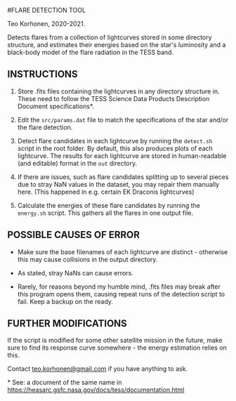 #FLARE DETECTION TOOL

Teo Korhonen, 2020-2021.

Detects flares from a collection of lightcurves stored in some directory structure, and estimates their energies based on the star's luminosity and a black-body model of the flare radiation in the TESS band.

## INSTRUCTIONS

1) Store .fits files containing the lightcurves in any directory structure in. These need to follow the TESS Science Data Products Description Document specifications\*.

2) Edit the `src/params.dat` file to match the specifications of the star and/or the flare detection.

3) Detect flare candidates in each lightcurve by running the `detect.sh` script in the root folder. By default, this also produces plots of each lightcurve. The results for each lightcurve are stored in human-readable (and editable) format in the `out` directory.

4) If there are issues, such as flare candidates splitting up to several pieces due to stray NaN values in the dataset, you may repair them manually here. (This happened in e.g. certain EK Draconis lightcurves)

5) Calculate the energies of these flare candidates by running the `energy.sh` script. This gathers all the flares in one output file.

## POSSIBLE CAUSES OF ERROR

- Make sure the base filenames of each lightcurve are distinct - otherwise this may cause collisions in the output directory.

- As stated, stray NaNs can cause errors.

- Rarely, for reasons beyond my humble mind, .fits files may break after this program opens them, causing repeat runs of the detection script to fail. Keep a backup on the ready.

## FURTHER MODIFICATIONS

If the script is modified for some other satellite mission in the future, make sure to find its response curve somewhere - the energy estimation relies on this.

Contact teo.korhonen@gmail.com if you have anything to ask.



\* See: a document of the same name in https://heasarc.gsfc.nasa.gov/docs/tess/documentation.html
